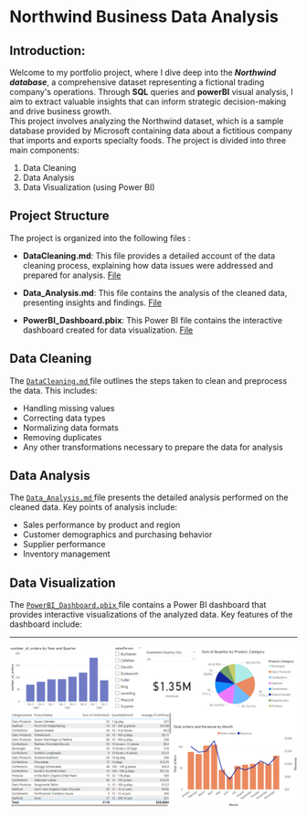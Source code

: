 

# Northwind Business Data Analysis

## Introduction:
Welcome to my portfolio project, where I dive deep into the ***Northwind database***, a comprehensive dataset representing a fictional trading company's operations. Through **SQL** queries and **powerBI** visual analysis, I aim to extract valuable insights that can inform strategic decision-making and drive business growth.   
This project involves analyzing the Northwind dataset, which is a sample database provided by Microsoft containing data about a fictitious company that imports and exports specialty foods. The project is divided into three main components:

1. Data Cleaning
2. Data Analysis
3. Data Visualization (using Power BI)

## Project Structure

The project is organized into the following files :

- **DataCleaning.md**: This file provides a detailed account of the data cleaning process, explaining how data issues were addressed and prepared for analysis. [File ](1_DataCleaning.md)

- **Data_Analysis.md**: This file contains the analysis of the cleaned data, presenting insights and findings. [File ](2_Data_Analysis.md)
- **PowerBI_Dashboard.pbix**: This Power BI file contains the interactive dashboard created for data visualization. [File ](3_PowerBI_Dashboard.pbix)

## Data Cleaning

The [`DataCleaning.md` ](1_DataCleaning.md) file outlines the steps taken to clean and preprocess the data. This includes:

- Handling missing values
- Correcting data types
- Normalizing data formats
- Removing duplicates
- Any other transformations necessary to prepare the data for analysis

## Data Analysis

The [`Data_Analysis.md` ](2_Data_Analysis.md) file presents the detailed analysis performed on the cleaned data. Key points of analysis include:

- Sales performance by product and region
- Customer demographics and purchasing behavior
- Supplier performance
- Inventory management

## Data Visualization

The [`PowerBI_Dashboard.pbix` ](3_PowerBI_Dashboard.pbix) file contains a Power BI dashboard that provides interactive visualizations of the analyzed data. Key features of the dashboard include:



---
![dashbord](img/the_dashbord.png)

